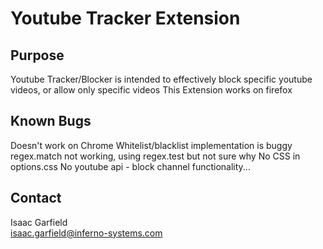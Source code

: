 # Youtube Tracker Extension
## Purpose
Youtube Tracker/Blocker is intended to effectively block specific youtube videos, or allow only specific videos
This Extension works on firefox

## Known Bugs
Doesn't work on Chrome
Whitelist/blacklist implementation is buggy
regex.match not working, using regex.test but not sure why
No CSS in options.css
No youtube api - block channel functionality...

## Contact
Isaac Garfield\
isaac.garfield@inferno-systems.com
